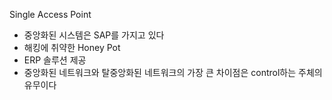 Single Access Point
- 중앙화된 시스템은 SAP를 가지고 있다
- 해킹에 취약한 Honey Pot
- ERP 솔루션 제공
- 중앙화된 네트워크와 탈중앙화된 네트워크의 가장 큰 차이점은 control하는 주체의 유무이다